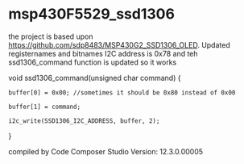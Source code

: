 # msp430F5529_ssd1306
the project is based upon https://github.com/sdp8483/MSP430G2_SSD1306_OLED.
Updated registernames and bitnames
I2C address is 0x78
and teh ssd1306_command function is updated so it works

void ssd1306_command(unsigned char command) { 

    buffer[0] = 0x00; //sometimes it should be 0x80 instead of 0x00
    
    buffer[1] = command;
    
    i2c_write(SSD1306_I2C_ADDRESS, buffer, 2);
    
} 

compiled  by
Code Composer Studio Version: 12.3.0.00005 
